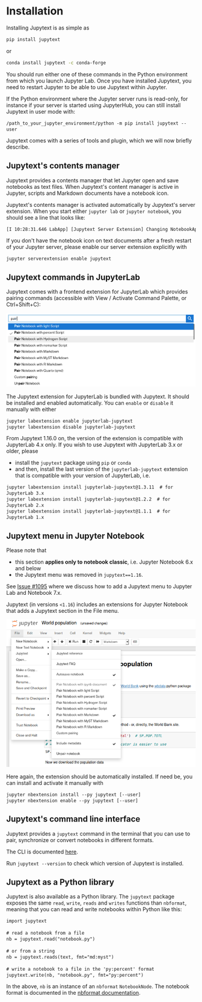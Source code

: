 # Installation

Installing Jupytext is as simple as
```bash
pip install jupytext
```
or
```bash
conda install jupytext -c conda-forge
```

You should run either one of these commands in the Python environment from which you launch Jupyter Lab. Once you have installed Jupytext, you need to restart Jupyter to be able to use Jupytext within Jupyter.

If the Python environment where the Jupyter server runs is read-only, for instance if your server is started using JupyterHub, you can still install Jupytext in user mode with:
```
/path_to_your_jupyter_environment/python -m pip install jupytext --user
```

Jupytext comes with a series of tools and plugin, which we will now briefly describe.

## Jupytext's contents manager

Jupytext provides a contents manager that let Jupyter open and save notebooks as text files. When Jupytext's content manager is active in Jupyter, scripts and Markdown documents have a notebook icon.

Jupytext's contents manager is activated automatically by Jupytext's server extension. When you start either `jupyter lab` or `jupyter notebook`, you should see a line that looks like:
```bash
[I 10:28:31.646 LabApp] [Jupytext Server Extension] Changing NotebookApp.contents_manager_class from LargeFileManager to jupytext.TextFileContentsManager
```

If you don't have the notebook icon on text documents after a fresh restart of your Jupyter server, please enable our server extension explicitly with
```
jupyter serverextension enable jupytext
```

## Jupytext commands in JupyterLab

Jupytext comes with a frontend extension for JupyterLab which provides pairing commands (accessible with View / Activate Command Palette, or Ctrl+Shift+C):

![](images/pair_commands.png)

The Jupytext extension for JupyterLab is bundled with Jupytext. It should be installed and enabled automatically. You can `enable` or `disable` it manually with either
```
jupyter labextension enable jupyterlab-jupytext
jupyter labextension disable jupyterlab-jupytext
```

From Jupytext 1.16.0 on, the version of the extension is compatible with JupyterLab 4.x only. If you wish to use Jupytext with JupyterLab 3.x or older, please
- install the `jupytext` package using `pip` or `conda`
- and then, install the last version of the `jupyterlab-jupytext` extension that is compatible with your version of JupyterLab, i.e.
```
jupyter labextension install jupyterlab-jupytext@1.3.11  # for JupyterLab 3.x
jupyter labextension install jupyterlab-jupytext@1.2.2  # for JupyterLab 2.x
jupyter labextension install jupyterlab-jupytext@1.1.1  # for JupyterLab 1.x
```

## Jupytext menu in Jupyter Notebook

Please note that
- this section **applies only to notebook classic**, i.e. Jupyter Notebook 6.x and below
- the Jupytext menu was removed in `jupytext==1.16`.

See [Issue #1095](https://github.com/mwouts/jupytext/issues/1095) where we discuss how to
add a Jupytext menu to Jupyter Lab and Notebook 7.x.

Jupytext (in versions `<1.16`) includes an extensions for Jupyter Notebook that adds a Jupytext section in the File menu.

![](images/jupytext_menu.png)

Here again, the extension should be automatically installed. If need be, you can install and activate it manually with
```
jupyter nbextension install --py jupytext [--user]
jupyter nbextension enable --py jupytext [--user]
```

## Jupytext's command line interface

Jupytext provides a `jupytext` command in the terminal that you can use to pair, synchronize or convert notebooks in different formats.

The CLI is documented [here](using-cli.md).

Run `jupytext --version` to check which version of Jupytext is installed.

## Jupytext as a Python library

Jupytext is also available as a Python library. The `jupytext` package exposes the same `read`, `write`, `reads` and `writes` functions than `nbformat`, meaning that you can read and write notebooks within Python like this:

```
import jupytext

# read a notebook from a file
nb = jupytext.read("notebook.py")

# or from a string
nb = jupytext.reads(text, fmt="md:myst")

# write a notebook to a file in the 'py:percent' format
jupytext.write(nb, "notebook.py", fmt="py:percent")
```

In the above, `nb` is an instance of an `nbformat` `NotebookNode`. The notebook format is documented in the [nbformat documentation](https://nbformat.readthedocs.io).
